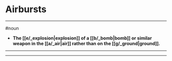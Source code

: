# Airbursts
---
#noun
- **The [[e/_explosion|explosion]] of a [[b/_bomb|bomb]] or similar weapon in the [[a/_air|air]] rather than on the [[g/_ground|ground]].**
---
---
